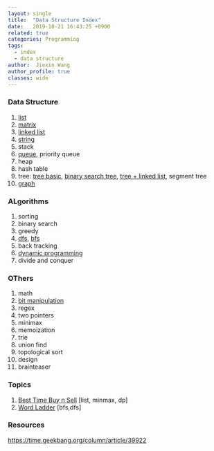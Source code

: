 ```yaml
---
layout: single
title:  "Data Structure Index"
date:   2019-10-21 16:43:25 +0900
related: true
categories: Programming
tags:
  - index
  - data structure
author:  Jiexin Wang
author_profile: true
classes: wide
---
```


### Data Structure

1.	[list](/programming/2019/10/29/data-structrue-list.html)
2.	[matrix](/programming/2019/10/29/data-structrue-matrix.html)
3.	[linked list](/programming/2019/11/08/data-structrue-linkedlist.html)
4.	[string](/programming/2019/10/26/data-structrue-string.html)
5.	stack
6.	[queue](/programming/2019/10/27/data-structrue-queue.html), priority queue
7.	heap
8.	hash table
9.	tree: [tree basic](/programming/2019/10/21/data-structrue-tree.html), [binary search tree](/programming/2019/10/21/data-structrue-bst.html), [tree + linked list](/programming/2019/10/23/data-structrue-tree-linkedlist.html), segment tree
10. [graph](/programming/2019/11/01/data-structrue-graph.html)

### ALgorithms

1.	sorting
2.	binary search
3.	greedy
4.  [dfs](/programming/2019/10/31/algorithm-dfs.html), [bfs](/programming/2019/10/27/algorithm-bfs.html)
5.	back tracking
6.	[dynamic programming](/programming/2019/10/23/algorithm-dp.html)
7.	divide and conquer

### OThers

1.	math
2.	[bit manipulation](/programming/2019/11/02/others-bit-manipulation.html)
3.	regex
4.	two pointers
5.	minimax
6.	memoization
7.	trie
8.	union find
9.	topological sort
10. design
11. brainteaser

### Topics

1. [Best Time Buy n Sell](/programming/2019/10/25/topics.html#best-time-buy-n-sell) [list, minmax, dp]  
2. [Word Ladder](/programming/2019/10/25/topics.html#word-ladder) [bfs,dfs]

### Resources

https://time.geekbang.org/column/article/39922
